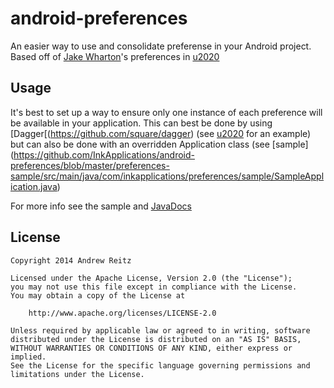 # android-preferences

An easier way to use and consolidate preferense in your Android project. Based off of
[Jake Wharton](https://github.com/JakeWharton)'s preferences in
[u2020](https://github.com/JakeWharton/u2020)

## Usage

It's best to set up a way to ensure only one instance of each preference will be available in your
application. This can best be done by using [Dagger[(https://github.com/square/dagger) (see
[u2020](https://github.com/JakeWharton/u2020/blob/master/src/debug/java/com/jakewharton/u2020/data/DebugDataModule.java)
for an example) but can also be done with an overridden Application class (see [sample]
(https://github.com/InkApplications/android-preferences/blob/master/preferences-sample/src/main/java/com/inkapplications/preferences/sample/SampleApplication.java)

For more info see the sample and [JavaDocs](inkapplications.github.io/android-preferences)

## License

    Copyright 2014 Andrew Reitz

    Licensed under the Apache License, Version 2.0 (the "License");
    you may not use this file except in compliance with the License.
    You may obtain a copy of the License at

        http://www.apache.org/licenses/LICENSE-2.0

    Unless required by applicable law or agreed to in writing, software
    distributed under the License is distributed on an "AS IS" BASIS,
    WITHOUT WARRANTIES OR CONDITIONS OF ANY KIND, either express or implied.
    See the License for the specific language governing permissions and
    limitations under the License.